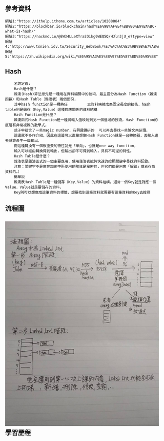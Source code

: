 參考資料
------
    網址1:"https://ithelp.ithome.com.tw/articles/10208884"
    網址2:"https://blockbar.io/blockchain/hash%E6%98%AF%E4%BB%80%E9%BA%BC-what-is-hash/"
    網址3:"https://hackmd.io/@EW34LLeXTra2Oikg0WEQ5Q/HJln3jU_e?type=view"
    網址4:"http://www.tsnien.idv.tw/Security_WebBook/%E7%AC%AC%E5%9B%9B%E7%AB%A0%20%E9%9B%9C%E6%B9%8A%E8%88%87%E4%BA%82%E6%95%B8%E6%BC%94%E7%AE%97%E6%B3%95.html"
    網址5:"https://zh.wikipedia.org/wiki/%E6%95%A3%E5%88%97%E5%87%BD%E6%95%B8"
 Hash
 ------
        名詞定義:
        Hash是什麼？
        雜湊(Hash)算法原先是一種用在資料編碼中的技術，最主要分為Hash Function（雜湊函數）和Hash Table（雜湊表）兩個部份，
        其中hash function是一種將任         意資料映射成為固定長度的技術，hash table則是儲存（Key,Value）這種對應關係的資料結構
        Hash Function是什麼？
        雜湊函式Hash Function是一種將輸入值映射到另一個值域的技術，Hash Function的底層有非常複雜的數學式，
        式子中蘊含了一些magic number，有興趣鑽研的  可以再去尋找一些論文來研讀，
        這邊就不多作介紹，因此在這邊可以直接想像Hash Function就是一台轉換器，丟輸入進去就會產生一個輸出，
        而這種轉換有一個很重要的特性就是「單向」，也就是one-way function，
        輸入可以經由轉換得到輸出，但輸出卻不可得到輸入，具有不可逆的特性。
        Hash Table是什麼？
        雜湊表是雜湊函式的一個主要應用，使用雜湊表能夠快速的按照關鍵字尋找資料記錄。
        注意：關鍵字不是像在加密中所使用的那樣是秘密的，但它們都是用來「解鎖」或者存取資料的。）
        簡單說
        雜湊表Hash Table是一種儲存（Key,Value）的資料結構，通常一個Key就是對應一個Value，Value就是要儲存的資料，
        Key則可以想像成這筆資料的標籤，想要找到這筆資料就需要有這筆資料的Key去搜尋
        
流程圖
------
![image](https://github.com/ghost36168/realreason/blob/master/%E5%9C%96%E7%89%87/HW4(%E6%89%8B%E7%B9%AA)%E6%B5%81%E7%A8%8B%E5%9C%96.jpg)
學習歷程
------
